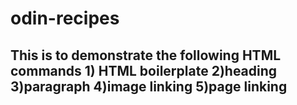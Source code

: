 # odin-recipes
## This is to demonstrate the following HTML commands 1) HTML boilerplate 2)heading 3)paragraph 4)image linking 5)page linking